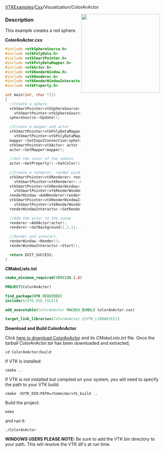 [VTKExamples](/index/)/[Cxx](/Cxx)/Visualization/ColorAnActor

<img align="right" src="https://github.com/lorensen/VTKExamples/blob/gh-pages/Testing/Baseline/Visualization/TestColorAnActor.png?raw=true" width="256" />

### Description
This example creates a red sphere.

**ColorAnActor.cxx**
```c++
#include <vtkSphereSource.h>
#include <vtkPolyData.h>
#include <vtkSmartPointer.h>
#include <vtkPolyDataMapper.h>
#include <vtkActor.h>
#include <vtkRenderWindow.h>
#include <vtkRenderer.h>
#include <vtkRenderWindowInteractor.h>
#include <vtkProperty.h>
 
int main(int, char *[])
{
  //Create a sphere
  vtkSmartPointer<vtkSphereSource> sphereSource = 
    vtkSmartPointer<vtkSphereSource>::New();
  sphereSource->Update();
  
  //Create a mapper and actor
  vtkSmartPointer<vtkPolyDataMapper> mapper = 
    vtkSmartPointer<vtkPolyDataMapper>::New();
  mapper->SetInputConnection(sphereSource->GetOutputPort());
  vtkSmartPointer<vtkActor> actor = vtkSmartPointer<vtkActor>::New();
  actor->SetMapper(mapper);
  
  //Set the color of the sphere
  actor->GetProperty()->SetColor(1.0, 0.0, 0.0); //(R,G,B)
  
  //Create a renderer, render window, and interactor
  vtkSmartPointer<vtkRenderer> renderer = 
    vtkSmartPointer<vtkRenderer>::New();
  vtkSmartPointer<vtkRenderWindow> renderWindow = 
    vtkSmartPointer<vtkRenderWindow>::New();
  renderWindow->AddRenderer(renderer);
  vtkSmartPointer<vtkRenderWindowInteractor> renderWindowInteractor = 
    vtkSmartPointer<vtkRenderWindowInteractor>::New();
  renderWindowInteractor->SetRenderWindow(renderWindow);
 
  //Add the actor to the scene
  renderer->AddActor(actor);
  renderer->SetBackground(1,1,1); // Background color white
 
  //Render and interact
  renderWindow->Render();
  renderWindowInteractor->Start();
 
  return EXIT_SUCCESS;
}
```
**CMakeLists.txt**
```cmake
cmake_minimum_required(VERSION 2.8)
 
PROJECT(ColorAnActor)
 
find_package(VTK REQUIRED)
include(${VTK_USE_FILE})
 
add_executable(ColorAnActor MACOSX_BUNDLE ColorAnActor.cxx)
 
target_link_libraries(ColorAnActor ${VTK_LIBRARIES})
```

**Download and Build ColorAnActor**

Click [here to download ColorAnActor](https://github.com/lorensen/VTKWikiExamplesTarballs/raw/master/ColorAnActor.tar) and its *CMakeLists.txt* file.
Once the *tarball ColorAnActor.tar* has been downloaded and extracted,
```
cd ColorAnActor/build 
```
If VTK is installed:
```
cmake ..
```
If VTK is not installed but compiled on your system, you will need to specify the path to your VTK build:
```
cmake -DVTK_DIR:PATH=/home/me/vtk_build ..
```
Build the project:
```
make
```
and run it:
```
./ColorAnActor
```
**WINDOWS USERS PLEASE NOTE:** Be sure to add the VTK bin directory to your path. This will resolve the VTK dll's at run time.

